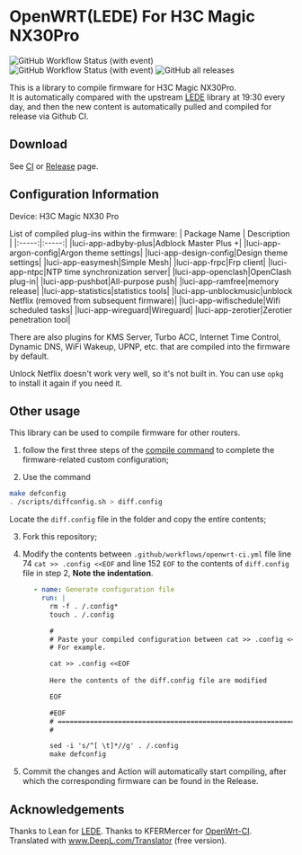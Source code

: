 # OpenWRT(LEDE) For H3C Magic NX30Pro 
![GitHub Workflow Status (with event)](https://img.shields.io/github/actions/workflow/status/Zachery-Liu/Lede-for-H3C-NX30pro/merge-upstream.yml?style=for-the-badge&label=Merge)
![GitHub Workflow Status (with event)](https://img.shields.io/github/actions/workflow/status/Zachery-Liu/Lede-for-H3C-NX30pro/openwrt-ci.yml?label=Build&style=for-the-badge)
![GitHub all releases](https://img.shields.io/github/downloads/Zachery-Liu/Lede-for-H3C-NX30pro/total?style=for-the-badge)




This is a library to compile firmware for H3C Magic NX30Pro.  
It is automatically compared with the upstream [LEDE](https://github.com/coolsnowwolf/lede) library at 19:30 every day, and then the new content is automatically pulled and compiled for release via Github CI.

## Download
See [CI](https://github.com/Zachery-Liu/Lede-for-H3C-NX30pro/actions/workflows/openwrt-ci.yml) or [Release](https://github.com/Zachery-Liu/Lede-for-H3C-NX30pro/releases) page.

## Configuration Information
Device: H3C Magic NX30 Pro  

List of compiled plug-ins within the firmware:
| Package Name | Description |
|:-----:|:-----:|
|luci-app-adbyby-plus|Adblock Master Plus +|
|luci-app-argon-config|Argon theme settings|
|luci-app-design-config|Design theme settings|
|luci-app-easymesh|Simple Mesh|
|luci-app-frpc|Frp client|
|luci-app-ntpc|NTP time synchronization server|
|luci-app-openclash|OpenClash plug-in|
|luci-app-pushbot|All-purpose push|
|luci-app-ramfree|memory release|
|luci-app-statistics|statistics tools|
|luci-app-unblockmusic|unblock Netflix (removed from subsequent firmware)|
|luci-app-wifischedule|Wifi scheduled tasks|
|luci-app-wireguard|Wireguard|
|luci-app-zerotier|Zerotier penetration tool|

There are also plugins for KMS Server, Turbo ACC, Internet Time Control, Dynamic DNS, WiFi Wakeup, UPNP, etc. that are compiled into the firmware by default.  

Unlock Netflix doesn't work very well, so it's not built in. You can use `opkg` to install it again if you need it.

## Other usage
This library can be used to compile firmware for other routers.  

1. follow the first three steps of the [compile command](https://github.com/coolsnowwolf/lede#%E7%BC%96%E8%AF%91%E5%91%BD%E4%BB%A4) to complete the firmware-related custom configuration;


2. Use the command

```bash
make defconfig
. /scripts/diffconfig.sh > diff.config
```
  

Locate the ``diff.config`` file in the folder and copy the entire contents;

3. Fork this repository;

4. Modify the contents between `.github/workflows/openwrt-ci.yml` file line 74 `cat >> .config <<EOF` and line 152 `EOF` to the contents of `diff.config` file in step 2, **Note the indentation**.

```yml
      - name: Generate configuration file
        run: |
          rm -f . /.config*
          touch . /.config

          #
          # Paste your compiled configuration between cat >> .config <<EOF to EOF, taking care of the indentation
          # For example.

          cat >> .config <<EOF
          
          Here the contents of the diff.config file are modified

          EOF

          #EOF
          # ===============================================================
          # 

          sed -i 's/^[ \t]*//g' . /.config
          make defconfig
```

5. Commit the changes and Action will automatically start compiling, after which the corresponding firmware can be found in the Release.

## Acknowledgements
Thanks to Lean for [LEDE](https://github.com/coolsnowwolf/lede).
Thanks to KFERMercer for [OpenWrt-CI](https://github.com/KFERMercer/OpenWrt-CI).
Translated with www.DeepL.com/Translator (free version).